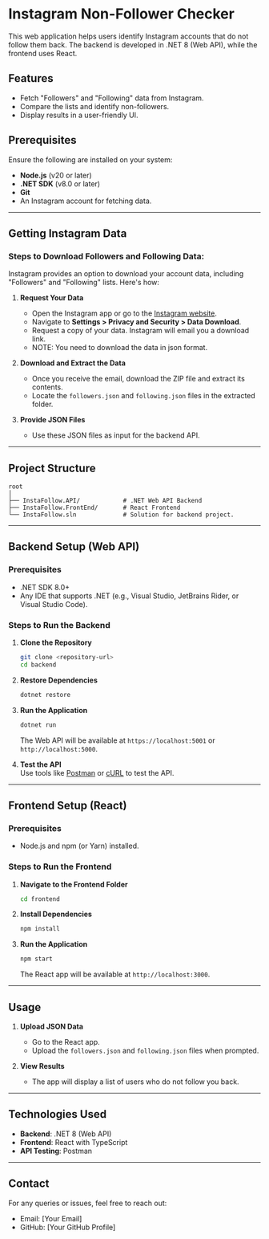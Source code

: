 
# Instagram Non-Follower Checker  

This web application helps users identify Instagram accounts that do not follow them back. The backend is developed in .NET 8 (Web API), while the frontend uses React.  

## Features  
- Fetch "Followers" and "Following" data from Instagram.  
- Compare the lists and identify non-followers.  
- Display results in a user-friendly UI.  

## Prerequisites  
Ensure the following are installed on your system:  
- **Node.js** (v20 or later)  
- **.NET SDK** (v8.0 or later)  
- **Git**  
- An Instagram account for fetching data.  

---

## Getting Instagram Data  

### Steps to Download Followers and Following Data:  
Instagram provides an option to download your account data, including "Followers" and "Following" lists. Here's how:  

1. **Request Your Data**  
   - Open the Instagram app or go to the [Instagram website](https://www.instagram.com).  
   - Navigate to **Settings > Privacy and Security > Data Download**.  
   - Request a copy of your data. Instagram will email you a download link.
   - NOTE: You need to download the data in json format.

2. **Download and Extract the Data**  
   - Once you receive the email, download the ZIP file and extract its contents.  
   - Locate the `followers.json` and `following.json` files in the extracted folder.  

3. **Provide JSON Files**  
   - Use these JSON files as input for the backend API.  

---

## Project Structure  

```
root  
│  
├── InstaFollow.API/            # .NET Web API Backend  
├── InstaFollow.FrontEnd/       # React Frontend  
└── InstaFollow.sln             # Solution for backend project.   
```  

---

## Backend Setup (Web API)  

### Prerequisites  
- .NET SDK 8.0+  
- Any IDE that supports .NET (e.g., Visual Studio, JetBrains Rider, or Visual Studio Code).  

### Steps to Run the Backend  

1. **Clone the Repository**  
   ```bash  
   git clone <repository-url>  
   cd backend  
   ```  

2. **Restore Dependencies**  
   ```bash  
   dotnet restore  
   ```  

3. **Run the Application**  
   ```bash  
   dotnet run  
   ```  
   The Web API will be available at `https://localhost:5001` or `http://localhost:5000`.  

4. **Test the API**  
   Use tools like [Postman](https://www.postman.com) or [cURL](https://curl.se/) to test the API.  

---

## Frontend Setup (React)  

### Prerequisites  
- Node.js and npm (or Yarn) installed.  

### Steps to Run the Frontend  

1. **Navigate to the Frontend Folder**  
   ```bash  
   cd frontend  
   ```  

2. **Install Dependencies**  
   ```bash  
   npm install  
   ```  

3. **Run the Application**  
   ```bash  
   npm start  
   ```  
   The React app will be available at `http://localhost:3000`.  

---

## Usage  

1. **Upload JSON Data**  
   - Go to the React app.  
   - Upload the `followers.json` and `following.json` files when prompted.  

2. **View Results**  
   - The app will display a list of users who do not follow you back.  

---

## Technologies Used  
- **Backend**: .NET 8 (Web API)  
- **Frontend**: React with TypeScript  
- **API Testing**: Postman  

--- 

## Contact  
For any queries or issues, feel free to reach out:  
- Email: [Your Email]  
- GitHub: [Your GitHub Profile]  
